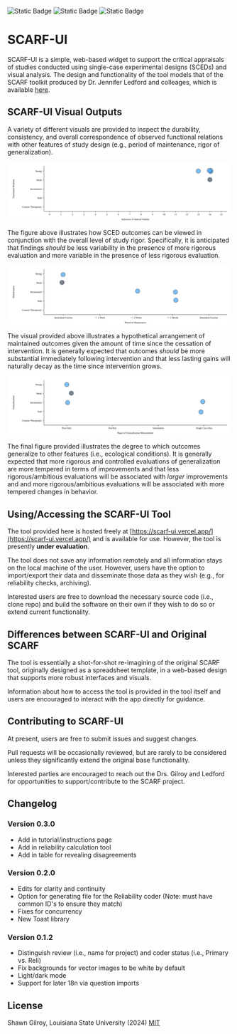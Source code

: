 ![Static Badge](https://img.shields.io/badge/License-MIT-green?style=flat)
![Static Badge](https://img.shields.io/badge/Version-0.3.0-blue?style=flat)
![Static Badge](https://img.shields.io/badge/Coverage-87.77-yellow?style=flat)

# SCARF-UI

SCARF-UI is a simple, web-based widget to support the critical appraisals of studies conducted using single-case experimental designs (SCEDs) and visual analysis. The design and functionality of the tool models that of the SCARF toolkit produced by Dr. Jennifer Ledford and colleages, which is available [here](https://ebip.vkcsites.org/scarfv2/).

## SCARF-UI Visual Outputs

A variety of different visuals are provided to inspect the durability, consistency, and overall correspondence of observed functional relations with other features of study design (e.g., period of maintenance, rigor of generalization).

![Visualize Functional Relations given Rigor](public/img/SCARF_Functional_Relation_Given_IV.svg)

The figure above illustrates how SCED outcomes can be viewed in conjunction with the overall level of study rigor. Specifically, it is anticipated that findings _should_ be less variability in the presence of more rigorous evaluation and more variable in the presence of less rigorous evaluation.

![Visualize Maintenance given Delay](public/img/SCARF_Maintenance_Given_Rigor.svg)

The visual provided above illustrates a hypothetical arrangement of maintained outcomes given the amount of time since the cessation of intervention. It is generally expected that outcomes _should_ be more substantial immediately following intervention and that less lasting gains will naturally decay as the time since intervention grows.

![Visualize Generalization given Rigor](public/img/SCARF_Generalization_Given_Duration.svg)

The final figure provided illustrates the degree to which outcomes generalize to other features (i.e., ecological conditions). It is generally expected that more rigorous and controlled evaluations of generalization are more tempered in terms of improvements and that less rigorous/ambitious evaluations will be associated with _larger_ improvements and and more rigorous/ambitious evaluations will be associated with more tempered changes in behavior.

## Using/Accessing the SCARF-UI Tool

The tool provided here is hosted freely at [https://scarf-ui.vercel.app/](https://scarf-ui.vercel.app/) and is available for use. However, the tool is presently **under evaluation**.

The tool does not save any information remotely and all information stays on the local machine of the user. However, users have the option to import/export their data and disseminate those data as they wish (e.g., for reliability checks, archiving).

Interested users are free to download the necessary source code (i.e., clone repo) and build the software on their own if they wish to do so or extend current functionality.

## Differences between SCARF-UI and Original SCARF

The tool is essentially a shot-for-shot re-imagining of the original SCARF tool, originally designed as a spreadsheet template, in a web-based design that supports more robust interfaces and visuals.

Information about how to access the tool is provided in the tool itself and users are encouraged to interact with the app directly for guidance.

## Contributing to SCARF-UI

At present, users are free to submit issues and suggest changes.

Pull requests will be occasionally reviewed, but are rarely to be considered unless they significantly extend the original base functionality.

Interested parties are encouraged to reach out the Drs. Gilroy and Ledford for opportunities to support/contribute to the SCARF project.

## Changelog

### Version 0.3.0

-   Add in tutorial/instructions page
-   Add in reliability calculation tool
-   Add in table for revealing disagreements

### Version 0.2.0

-   Edits for clarity and continuity
-   Option for generating file for the Reliability coder (Note: must have common ID's to ensure they match)
-   Fixes for concurrency
-   New Toast library

### Version 0.1.2

-   Distinguish review (i.e., name for project) and coder status (i.e., Primary vs. Reli)
-   Fix backgrounds for vector images to be white by default
-   Light/dark mode
-   Support for later 18n via question imports

## License

Shawn Gilroy, Louisiana State University (2024) [MIT](https://choosealicense.com/licenses/mit/)
